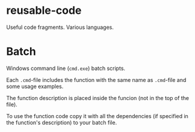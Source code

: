 # reusable-code
Useful code fragments. Various languages.


# Batch

Windows command line (`cmd.exe`) batch scripts.

Each `.cmd`-file includes the function with the same name as `.cmd`-file and some usage examples.

The function description is placed inside the funcion (not in the top of the file).

To use the function code copy it with all the dependencies (if specified in the function's description) to your batch file.

